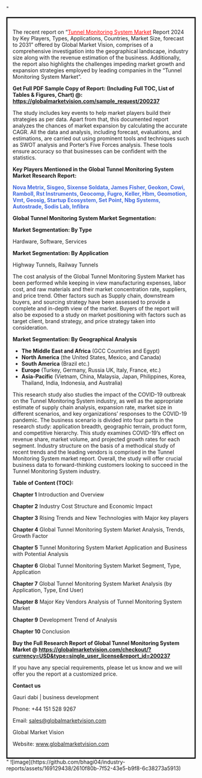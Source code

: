 "<div style='border: 3px solid black; padding: 1em;'>

The recent report on “<a style='color: #ff0000;' href='https://globalmarketvision.com/reports/global-tunnel-monitoring-system-market/200237'>Tunnel Monitoring System Market</a> Report 2024 by Key Players, Types, Applications, Countries, Market Size, forecast to 2031” offered by Global Market Vision, comprises of a comprehensive investigation into the geographical landscape, industry size along with the revenue estimation of the business. Additionally, the report also highlights the challenges impeding market growth and expansion strategies employed by leading companies in the “Tunnel Monitoring System Market”.

<strong>Get Full PDF Sample Copy of Report: (Including Full TOC, List of Tables &amp; Figures, Chart) @</strong><strong>:</strong><strong> <a style='color: #ff0000;' href='https://globalmarketvision.com/sample_request/200237?utm_source=linkedinPulse&utm_medium=Bhagi&utm_campaign=Bhagi'><strong>https://globalmarketvision.com/sample_request/200237</strong></a></strong>

The study includes key events to help market players build their strategies as per data. Apart from that, this documented report analyzes the chances of market expansion by calculating the accurate CAGR. All the data and analysis, including forecast, evaluations, and estimations, are carried out using prominent tools and techniques such as SWOT analysis and Porter’s Five Forces analysis. These tools ensure accuracy so that businesses can be confident with the statistics.

<strong>Key Players Mentioned in the Global Tunnel Monitoring System Market Research Report:</strong>

<strong style='color: #4169e1;'>Nova Metrix, Sisgeo, Sixense Soldata, James Fisher, Geokon, Cowi, Ramboll, Rst Instruments, Geocomp, Fugro, Keller, Hbm, Geomotion, Vmt, Geosig, Startup Ecosystem, Set Point, Nbg Systems, Autostrade, Sodis Lab, Infibra</strong>

<strong>Global Tunnel Monitoring System Market Segmentation:</strong>

<strong>Market Segmentation: By Type</strong>

Hardware, Software, Services

<strong>Market Segmentation: By Application</strong>

Highway Tunnels, Railway Tunnels

The cost analysis of the Global Tunnel Monitoring System Market has been performed while keeping in view manufacturing expenses, labor cost, and raw materials and their market concentration rate, suppliers, and price trend. Other factors such as Supply chain, downstream buyers, and sourcing strategy have been assessed to provide a complete and in-depth view of the market. Buyers of the report will also be exposed to a study on market positioning with factors such as target client, brand strategy, and price strategy taken into consideration.

<strong>Market Segmentation: By Geographical Analysis</strong>
<ul>
  <li><strong>The Middle East and Africa</strong> (GCC Countries and Egypt)</li>
  <li><strong>North America</strong> (the United States, Mexico, and Canada)</li>
  <li><strong>South America</strong> (Brazil etc.)</li>
  <li><strong>Europe</strong> (Turkey, Germany, Russia UK, Italy, France, etc.)</li>
  <li><strong>Asia-Pacific</strong> (Vietnam, China, Malaysia, Japan, Philippines, Korea, Thailand, India, Indonesia, and Australia)</li>
</ul>
This research study also studies the impact of the COVID-19 outbreak on the Tunnel Monitoring System industry, as well as the appropriate estimate of supply chain analysis, expansion rate, market size in different scenarios, and key organizations’ responses to the COVID-19 pandemic. The business scenario is divided into four parts in the research study: application breadth, geographic terrain, product form, and competitive hierarchy. This study examines COVID-19’s effect on revenue share, market volume, and projected growth rates for each segment. Industry structure on the basis of a methodical study of recent trends and the leading vendors is comprised in the Tunnel Monitoring System market report. Overall, the study will offer crucial business data to forward-thinking customers looking to succeed in the Tunnel Monitoring System industry.

<strong>Table of Content (TOC): </strong>

<strong>Chapter 1</strong> Introduction and Overview

<strong>Chapter 2</strong> Industry Cost Structure and Economic Impact

<strong>Chapter 3</strong> Rising Trends and New Technologies with Major key players

<strong>Chapter 4</strong> Global Tunnel Monitoring System Market Analysis, Trends, Growth Factor

<strong>Chapter 5</strong> Tunnel Monitoring System Market Application and Business with Potential Analysis

<strong>Chapter 6</strong> Global Tunnel Monitoring System Market Segment, Type, Application

<strong>Chapter 7</strong> Global Tunnel Monitoring System Market Analysis (by Application, Type, End User)

<strong>Chapter 8</strong> Major Key Vendors Analysis of Tunnel Monitoring System Market

<strong>Chapter 9</strong> Development Trend of Analysis

<strong>Chapter 10</strong> Conclusion

<strong>Buy the Full Research Report of Global Tunnel Monitoring System Market @</strong><strong> <strong><a style='color: #ff0000;' href='https://globalmarketvision.com/checkout/?currency=USD&type=single_user_license&report_id=200237?utm_source=linkedinPulse&utm_medium=Bhagi&utm_campaign=Bhagi'>https://globalmarketvision.com/checkout/?currency=USD&type=single_user_license&report_id=200237</a></strong>
</strong>

If you have any special requirements, please let us know and we will offer you the report at a customized price.

<strong>Contact us</strong>

Gauri dabi | business development

Phone: +44 151 528 9267

Email: <a href='mailto:sales@globalmarketvision.com'>sales@globalmarketvision.com</a>

Global Market Vision

Website: <a href='http://www.globalmarketvision.com/'>www.globalmarketvision.com</a>

</div>"
![image](https://github.com/bhagi04/industry-reports/assets/169129438/2610f80b-7f52-43e5-b9f8-6c38273a5913)
